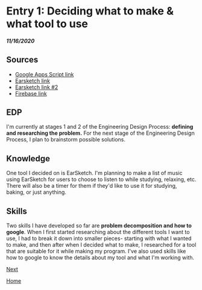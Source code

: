 # Entry 1: Deciding what to make & what tool to use
##### 11/16/2020

## Sources
<ul>
<li><a href="https://developers.google.com/apps-script">Google Apps Script link</a></li>
<li><a href="https://earsketch.gatech.edu/landing/#/">Earsketch link</a></li>
<li><a href="https://earsketch.gatech.edu/itec2120/book.html#:~:text=EarSketch%20is%20a%20DAW%20(Digital,to%20create%20music%20using%20Python.&text=Instead%20of%20providing%20a%20GUI,Python%20code%20to%20create%20music.">Earsketch link #2</a></li>
<li><a href="https://firebase.google.com/">Firebase link</a></li>
</ul>

## EDP
I'm currently at stages 1 and 2 of the Engineering Design Process: <b>defining and researching the problem.</b> For the next stage of the Engineering Design Process, I plan to brainstorm possible solutions.

## Knowledge
One tool I decided on is EarSketch. I'm planning to make a list of music using EarSketch for users to choose to listen to while studying, relaxing, etc. There will also be a timer for them if they'd like to use it for studying, baking, or just anything.

## Skills 
Two skills I have developed so far are <b>problem decomposition and how to google</b>. When I first started researching about the different tools I want to use, I had to break it down into smaller pieces- starting with what I wanted to make, and then after when I decided what to make, I researched for a tool that are suitable for it while making my program. I've also used skills like how to google to know the details about my tool and what I'm working with.


[Next](entry02.md)

[Home](../README.md)